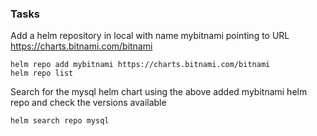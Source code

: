 ### Tasks

 Add a helm repository in local with name mybitnami pointing to URL https://charts.bitnami.com/bitnami
 
 ```
 helm repo add mybitnami https://charts.bitnami.com/bitnami
 helm repo list
 ```
 
 
 Search for the mysql helm chart using the above added mybitnami helm repo and check the versions available

  ```
  helm search repo mysql
  ```
